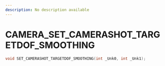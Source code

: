 ```yaml
---
description: No description available 
---
```


# CAMERA\_SET_CAMERASHOT_TARGETDOF_SMOOTHING

```cpp
void SET_CAMERASHOT_TARGETDOF_SMOOTHING(int _Unk0, int _Unk1);
```